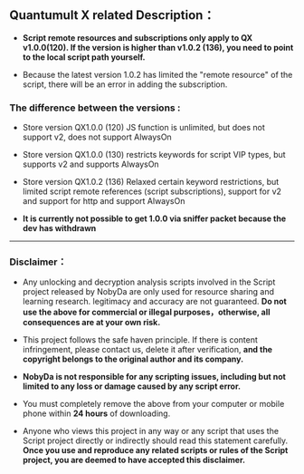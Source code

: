## Quantumult X related Description：

* **Script remote resources and subscriptions only apply to QX v1.0.0(120). If the version is higher than v1.0.2 (136), you need to point to the local script path yourself.**

* Because the latest version 1.0.2 has limited the "remote resource" of the script, there will be an error in adding the subscription.

### The difference between the versions :

* Store version QX1.0.0 (120) JS function is unlimited, but does not support v2, does not support AlwaysOn

* Store version QX1.0.0 (130) restricts keywords for script VIP types, but supports v2 and supports AlwaysOn

* Store version QX1.0.2 (136) Relaxed certain keyword restrictions, but limited script remote references (script subscriptions), support for v2 and support for http and support AlwaysOn

* **It is currently not possible to get 1.0.0 via sniffer packet because the dev has withdrawn**

---

### Disclaimer：

* Any unlocking and decryption analysis scripts involved in the Script project released by NobyDa are only used for resource sharing and learning research. legitimacy and accuracy are not guaranteed. **Do not use the above for commercial or illegal purposes，otherwise, all consequences are at your own risk.**

* This project follows the safe haven principle. If there is content infringement, please contact us, delete it after verification, **and the copyright belongs to the original author and its company.**

* **NobyDa is not responsible for any scripting issues, including but not limited to any loss or damage caused by any script error.**

* You must completely remove the above from your computer or mobile phone within **24 hours** of downloading.

* Anyone who views this project in any way or any script that uses the Script project directly or indirectly should read this statement carefully. **Once you use and reproduce any related scripts or rules of the Script project, you are deemed to have accepted this disclaimer.**
